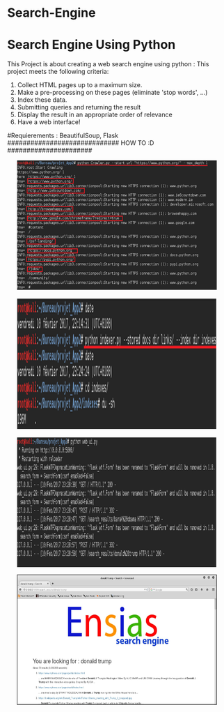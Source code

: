 # Search-Engine
Search Engine Using Python
=============================================
This Project is about creating a web search engine using python :
This project meets the following criteria:
  1. Collect HTML pages up to a maximum size.
  2. Make a pre-processing on these pages (eliminate 'stop words', ...)
  3. Index these data.
  4. Submitting queries and returning the result
  5. Display the result in an appropriate order of relevance
  6. Have a web interface!
  
  #Requierements : BeautifulSoup, Flask
############################# HOW TO :D ######################
<p align="center">
  <img width="460" height="300" src="https://github.com/SoufianEly/Search-Engine/blob/master/static/github/0.PNG">
</p>


<p align="center">
  <img width="460" height="300" src="https://github.com/SoufianEly/Search-Engine/blob/master/static/github/1.PNG">
</p>


<p align="center">
  <img width="460" height="300" src="https://github.com/SoufianEly/Search-Engine/blob/master/static/github/2.PNG">
</p>


<p align="center">
  <img width="460" height="300" src="https://github.com/SoufianEly/Search-Engine/blob/master/static/github/3.PNG">
</p>
